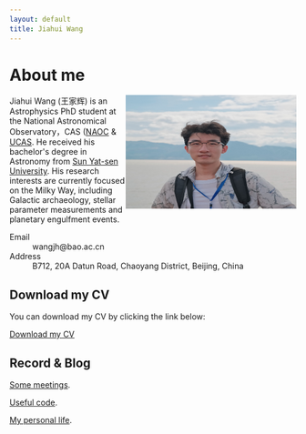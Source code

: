 ```yaml
---
layout: default
title: Jiahui Wang
---
```



# About me

<div style="float: right;">
    <img src="me.jpg" alt="Image" width="300" height="200" />
</div>

Jiahui Wang (王家辉) is an Astrophysics PhD student at the National Astronomical Observatory，CAS ([NAOC](https://nao.cas.cn/) & [UCAS](https://www.ucas.ac.cn/). He received his bachelor's degree in Astronomy from [Sun Yat-sen University](https://spa.sysu.edu.cn/). His research interests are currently focused on the Milky Way, including Galactic archaeology, stellar parameter measurements and planetary engulfment events. 

<dl>
<dt>Email</dt>
<dd>wangjh@bao.ac.cn</dd>
<dt>Address</dt>
<dd>B712, 20A Datun Road, Chaoyang District, Beijing, China</dd>
</dl>

## Download my CV

You can download my CV by clicking the link below:

[Download my CV](CV.pdf)



## Record & Blog


[Some meetings](./meeting.html).

[Useful code](./code.html).

[My personal life](./another-page.html).


